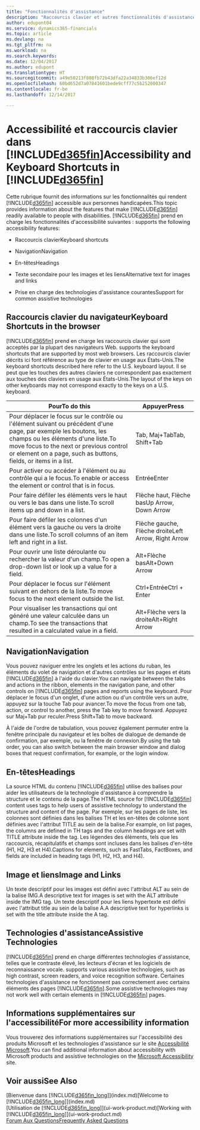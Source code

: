 ```yaml
---
title: "Fonctionnalités d'assistance"
description: "Raccourcis clavier et autres fonctionnalités d'assistance."
author: edupont04
ms.service: dynamics365-financials
ms.topic: article
ms.devlang: na
ms.tgt_pltfrm: na
ms.workload: na
ms.search.keywords: 
ms.date: 12/04/2017
ms.author: edupont
ms.translationtype: HT
ms.sourcegitcommit: a49e50213f808fb72b43dfa22a34833b306ef12d
ms.openlocfilehash: 60bd652d7a07841601bede9cff77c5b252000347
ms.contentlocale: fr-be
ms.lasthandoff: 12/14/2017

---
```

# <a name="accessibility-and-keyboard-shortcuts-in-included365finincludesd365finmdmd"></a><span data-ttu-id="e92b5-103">Accessibilité et raccourcis clavier dans [!INCLUDE[d365fin](includes/d365fin_md.md)]</span><span class="sxs-lookup"><span data-stu-id="e92b5-103">Accessibility and Keyboard Shortcuts in [!INCLUDE[d365fin](includes/d365fin_md.md)]</span></span>
<span data-ttu-id="e92b5-104">Cette rubrique fournit des informations sur les fonctionnalités qui rendent [!INCLUDE[d365fin](includes/d365fin_md.md)] accessible aux personnes handicapées.</span><span class="sxs-lookup"><span data-stu-id="e92b5-104">This topic provides information about the features that make [!INCLUDE[d365fin](includes/d365fin_md.md)] readily available to people with disabilities.</span></span> [!INCLUDE[d365fin](includes/d365fin_md.md)]<span data-ttu-id="e92b5-105"> prend en charge les fonctionnalités d'accessibilité suivantes :</span><span class="sxs-lookup"><span data-stu-id="e92b5-105"> supports the following accessibility features:</span></span>  

-   <span data-ttu-id="e92b5-106">Raccourcis clavier</span><span class="sxs-lookup"><span data-stu-id="e92b5-106">Keyboard shortcuts</span></span>  

-   <span data-ttu-id="e92b5-107">Navigation</span><span class="sxs-lookup"><span data-stu-id="e92b5-107">Navigation</span></span>  

-   <span data-ttu-id="e92b5-108">En-têtes</span><span class="sxs-lookup"><span data-stu-id="e92b5-108">Headings</span></span>  

-   <span data-ttu-id="e92b5-109">Texte secondaire pour les images et les liens</span><span class="sxs-lookup"><span data-stu-id="e92b5-109">Alternative text for images and links</span></span>  

-   <span data-ttu-id="e92b5-110">Prise en charge des technologies d'assistance courantes</span><span class="sxs-lookup"><span data-stu-id="e92b5-110">Support for common assistive technologies</span></span>  

##  <a name="Keyboard"></a> <span data-ttu-id="e92b5-111">Raccourcis clavier du navigateur</span><span class="sxs-lookup"><span data-stu-id="e92b5-111">Keyboard Shortcuts in the browser</span></span>
 [!INCLUDE[d365fin](includes/d365fin_md.md)]<span data-ttu-id="e92b5-112"> prend en charge les raccourcis clavier qui sont acceptés par la plupart des navigateurs Web.</span><span class="sxs-lookup"><span data-stu-id="e92b5-112"> supports the keyboard shortcuts that are supported by most web browsers.</span></span> <span data-ttu-id="e92b5-113">Les raccourcis clavier décrits ici font référence au type de clavier en usage aux États-Unis.</span><span class="sxs-lookup"><span data-stu-id="e92b5-113">The keyboard shortcuts described here refer to the U.S. keyboard layout.</span></span> <span data-ttu-id="e92b5-114">Il se peut que les touches des autres claviers ne correspondent pas exactement aux touches des claviers en usage aux États-Unis.</span><span class="sxs-lookup"><span data-stu-id="e92b5-114">The layout of the keys on other keyboards may not correspond exactly to the keys on a U.S. keyboard.</span></span>  

|<span data-ttu-id="e92b5-115">Pour</span><span class="sxs-lookup"><span data-stu-id="e92b5-115">To do this</span></span>|<span data-ttu-id="e92b5-116">Appuyer</span><span class="sxs-lookup"><span data-stu-id="e92b5-116">Press</span></span>|  
|----------------|-----------|  
|<span data-ttu-id="e92b5-117">Pour déplacer le focus sur le contrôle ou l'élément suivant ou précédent d'une page, par exemple les boutons, les champs ou les éléments d'une liste.</span><span class="sxs-lookup"><span data-stu-id="e92b5-117">To move focus to the next or previous control or element on a page, such as buttons, fields, or items in a list.</span></span>|<span data-ttu-id="e92b5-118">Tab, Maj+Tab</span><span class="sxs-lookup"><span data-stu-id="e92b5-118">Tab, Shift+Tab</span></span>|  
|<span data-ttu-id="e92b5-119">Pour activer ou accéder à l'élément ou au contrôle qui a le focus.</span><span class="sxs-lookup"><span data-stu-id="e92b5-119">To enable or access the element or control that is in focus.</span></span>|<span data-ttu-id="e92b5-120">Entrée</span><span class="sxs-lookup"><span data-stu-id="e92b5-120">Enter</span></span>|  
|<span data-ttu-id="e92b5-121">Pour faire défiler les éléments vers le haut ou vers le bas dans une liste.</span><span class="sxs-lookup"><span data-stu-id="e92b5-121">To scroll items up and down in a list.</span></span>|<span data-ttu-id="e92b5-122">Flèche haut, Flèche bas</span><span class="sxs-lookup"><span data-stu-id="e92b5-122">Up Arrow, Down Arrow</span></span>|  
|<span data-ttu-id="e92b5-123">Pour faire défiler les colonnes d'un élément vers la gauche ou vers la droite dans une liste.</span><span class="sxs-lookup"><span data-stu-id="e92b5-123">To scroll columns of an item left and right in a list.</span></span>|<span data-ttu-id="e92b5-124">Flèche gauche, Flèche droite</span><span class="sxs-lookup"><span data-stu-id="e92b5-124">Left Arrow, Right Arrow</span></span>|  
|<span data-ttu-id="e92b5-125">Pour ouvrir une liste déroulante ou rechercher la valeur d'un champ.</span><span class="sxs-lookup"><span data-stu-id="e92b5-125">To open a drop-down list or look up a value for a field.</span></span>|<span data-ttu-id="e92b5-126">Alt+Flèche bas</span><span class="sxs-lookup"><span data-stu-id="e92b5-126">Alt+Down Arrow</span></span>|  
|<span data-ttu-id="e92b5-127">Pour déplacer le focus sur l'élément suivant en dehors de la liste.</span><span class="sxs-lookup"><span data-stu-id="e92b5-127">To move focus to the next element outside the list.</span></span>|<span data-ttu-id="e92b5-128">Ctrl+Entrée</span><span class="sxs-lookup"><span data-stu-id="e92b5-128">Ctrl + Enter</span></span>|  
|<span data-ttu-id="e92b5-129">Pour visualiser les transactions qui ont généré une valeur calculée dans un champ.</span><span class="sxs-lookup"><span data-stu-id="e92b5-129">To see the transactions that resulted in a calculated value in a field.</span></span>|<span data-ttu-id="e92b5-130">Alt+Flèche vers la droite</span><span class="sxs-lookup"><span data-stu-id="e92b5-130">Alt+Right Arrow</span></span>|  

##  <a name="Navigation"></a> <span data-ttu-id="e92b5-131">Navigation</span><span class="sxs-lookup"><span data-stu-id="e92b5-131">Navigation</span></span>  
 <span data-ttu-id="e92b5-132">Vous pouvez naviguer entre les onglets et les actions du ruban, les éléments du volet de navigation et d'autres contrôles sur les pages et états [!INCLUDE[d365fin](includes/d365fin_md.md)] à l'aide du clavier.</span><span class="sxs-lookup"><span data-stu-id="e92b5-132">You can navigate between the tabs and actions in the ribbon, elements in the navigation pane, and other controls on [!INCLUDE[d365fin](includes/d365fin_md.md)] pages and reports using the keyboard.</span></span> <span data-ttu-id="e92b5-133">Pour déplacer le focus d'un onglet, d'une action ou d'un contrôle vers un autre, appuyez sur la touche Tab pour avancer.</span><span class="sxs-lookup"><span data-stu-id="e92b5-133">To move the focus from one tab, action, or control to another, press the Tab key to move forward.</span></span> <span data-ttu-id="e92b5-134">Appuyez sur Maj+Tab pur reculer.</span><span class="sxs-lookup"><span data-stu-id="e92b5-134">Press Shift+Tab to move backward.</span></span>  

 <span data-ttu-id="e92b5-135">À l'aide de l'ordre de tabulation, vous pouvez également permuter entre la fenêtre principale du navigateur et les boîtes de dialogue de demande de confirmation, par exemple, ou la fenêtre de connexion.</span><span class="sxs-lookup"><span data-stu-id="e92b5-135">By using the tab order, you can also switch between the main browser window and dialog boxes that request confirmation, for example, or the login window.</span></span>  

##  <a name="Headings"></a> <span data-ttu-id="e92b5-136">En-têtes</span><span class="sxs-lookup"><span data-stu-id="e92b5-136">Headings</span></span>  
 <span data-ttu-id="e92b5-137">La source HTML du contenu [!INCLUDE[d365fin](includes/d365fin_md.md)] utilise des balises pour aider les utilisateurs de la technologie d'assistance à comprendre la structure et le contenu de la page.</span><span class="sxs-lookup"><span data-stu-id="e92b5-137">The HTML source for [!INCLUDE[d365fin](includes/d365fin_md.md)] content uses tags to help users of assistive technology to understand the structure and content of the page.</span></span> <span data-ttu-id="e92b5-138">Par exemple, sur les pages de liste, les colonnes sont définies dans les balises TH et les en-têtes de colonne sont définies avec l'attribut TITLE au sein de la balise.</span><span class="sxs-lookup"><span data-stu-id="e92b5-138">For example, on list pages, the columns are defined in TH tags and the column headings are set with TITLE attribute inside the tag.</span></span> <span data-ttu-id="e92b5-139">Les légendes des éléments, tels que les raccourcis, récapitulatifs et champs sont incluses dans les balises d'en-tête (H1, H2, H3 et H4).</span><span class="sxs-lookup"><span data-stu-id="e92b5-139">Captions for elements, such as FastTabs, FactBoxes, and fields are included in heading tags (H1, H2, H3, and H4).</span></span>  

##  <a name="Images"></a> <span data-ttu-id="e92b5-140">Image et liens</span><span class="sxs-lookup"><span data-stu-id="e92b5-140">Image and Links</span></span>  
 <span data-ttu-id="e92b5-141">Un texte descriptif pour les images est défini avec l'attribut ALT au sein de la balise IMG.</span><span class="sxs-lookup"><span data-stu-id="e92b5-141">A descriptive text for images is set with the ALT attribute inside the IMG tag.</span></span> <span data-ttu-id="e92b5-142">Un texte descriptif pour les liens hypertexte est défini avec l'attribut title au sein de la balise A.</span><span class="sxs-lookup"><span data-stu-id="e92b5-142">A descriptive text for hyperlinks is set with the title attribute inside the A tag.</span></span>  

##  <a name="AssistiveTech"></a> <span data-ttu-id="e92b5-143">Technologies d'assistance</span><span class="sxs-lookup"><span data-stu-id="e92b5-143">Assistive Technologies</span></span>  
[!INCLUDE[d365fin](includes/d365fin_md.md)]<span data-ttu-id="e92b5-144"> prend en charge différentes technologies d'assistance, telles que le contraste élevé, les lecteurs d'écran et les logiciels de reconnaissance vocale.</span><span class="sxs-lookup"><span data-stu-id="e92b5-144"> supports various assistive technologies, such as high contrast, screen readers, and voice recognition software.</span></span> <span data-ttu-id="e92b5-145">Certaines technologies d'assistance ne fonctionnent pas correctement avec certains éléments des pages [!INCLUDE[d365fin](includes/d365fin_md.md)].</span><span class="sxs-lookup"><span data-stu-id="e92b5-145">Some assistive technologies may not work well with certain elements in [!INCLUDE[d365fin](includes/d365fin_md.md)] pages.</span></span>  

## <a name="for-more-accessibility-information"></a><span data-ttu-id="e92b5-146">Informations supplémentaires sur l'accessibilité</span><span class="sxs-lookup"><span data-stu-id="e92b5-146">For more accessibility information</span></span>  
<span data-ttu-id="e92b5-147">Vous trouverez des informations supplémentaires sur l'accessibilité des produits Microsoft et les technologies d'assistance sur le site [Accessibilité Microsoft](http://go.microsoft.com/fwlink/?LinkId=262160).</span><span class="sxs-lookup"><span data-stu-id="e92b5-147">You can find additional information about accessibility with Microsoft products and assistive technologies on the [Microsoft Accessibility](http://go.microsoft.com/fwlink/?LinkId=262160) site.</span></span>

## <a name="see-also"></a><span data-ttu-id="e92b5-148">Voir aussi</span><span class="sxs-lookup"><span data-stu-id="e92b5-148">See Also</span></span>
<span data-ttu-id="e92b5-149">[Bienvenue dans [!INCLUDE[d365fin_long](includes/d365fin_long_md.md)]](index.md)</span><span class="sxs-lookup"><span data-stu-id="e92b5-149">[Welcome to [!INCLUDE[d365fin_long](includes/d365fin_long_md.md)]](index.md)</span></span>  
<span data-ttu-id="e92b5-150">[Utilisation de [!INCLUDE[d365fin_long](includes/d365fin_long_md.md)]](ui-work-product.md)</span><span class="sxs-lookup"><span data-stu-id="e92b5-150">[Working with [!INCLUDE[d365fin_long](includes/d365fin_long_md.md)]](ui-work-product.md)</span></span>  
[<span data-ttu-id="e92b5-151">Forum Aux Questions</span><span class="sxs-lookup"><span data-stu-id="e92b5-151">Frequently Asked Questions</span></span>](across-faq.md)  

